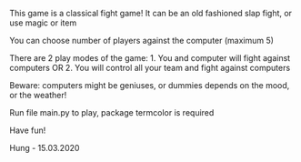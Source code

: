 This game is a classical fight game! It can be an old fashioned slap fight, or use magic or item

You can choose number of players against the computer (maximum 5)

There are 2 play modes of the game:
    1. You and computer will fight against computers OR
    2. You will control all your team and fight against computers

Beware: computers might be geniuses, or dummies depends on the mood, or the weather!

Run file main.py to play, package termcolor is required

Have fun!

Hung - 15.03.2020
